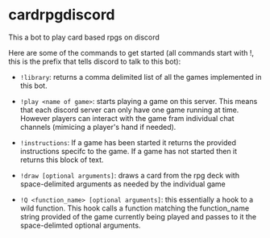 # cardrpgdiscord
This a bot to play card based rpgs on discord

Here are some of the commands to get started (all commands start with !, this is the prefix that tells discord to talk to this bot):

* `!library`: returns a comma delimited list of all the games implemented in this bot.

* `!play <name of game>`: starts playing a game on this server. This means that each discord server can only have one game running at time. However players can interact with the game fram individual chat channels (mimicing a player's hand if needed).

* `!instructions`: If a game has been started it returns the provided instructions specifc to the game. If a game has not started then it returns this block of text.

* `!draw [optional arguments]`: draws a card from the rpg deck with space-delimited arguments as needed by the individual game

* `!Q <function_name> [optional arguments]`: this essentially a hook to a wild function. This hook calls a function matching the function_name string provided of the game currently being played and passes to it the space-delimted optional arguments.